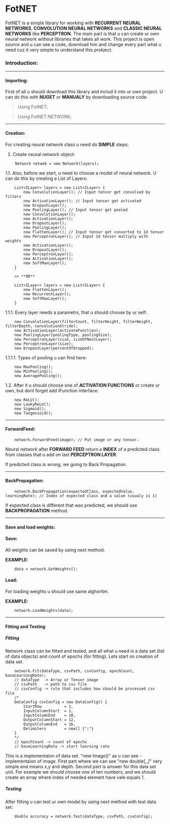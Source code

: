 # FotNET
FotNET is a simple library for working with **RECURRENT NEURAL NETWORKS**, **CONVOLUTION NEURAL NETWORKS** and **CLASSIC NEURAL NETWORKS** like **PERCEPTRON**.
The main part is that u can create ur own neural network without libraries that takes all work. This project is open source and u can see a code, download him and change every part what u need cuz it very simple to understand this prokject.

### Introduction:

------------

#### Importing:

First of all u should download this library and includ it into ur own project. U can do this with **NUGET** or **MANUALY** by downloading source code.

> Using FotNET;

> Using FotNET.NETWORK;

------------

#### Creation:

For creating neural network class u need do **SIMPLE** steps:
1. Create neural network object:

		Network netwok = new Network(layers);

1.1. Also, before we start, u need to choose a model of neural network. U can do this by creating a List of Layers:

		List<ILayer> layers = new List<ILayer> {
			new ConvolutionLayer(); // Input tensor get convolved by filters
			new ActivationLayer(); // Input tensor get activated
			new DropoutLayer();
			new PoolingLayer(); // Input tensor get pooled
			new ConvolutionLayer();
			new ActivationLayer();
			new DropoutLayer();
			new PoolingLayer();
			new FlattenLayer(); // Input tensor get converted to 1d tensor
			new PerceptronLayer(); // Input 1d tensor multiply with weights 
			new ActivationLayer();
			new DropoutLayer();
			new PerceptronLayer();
			new ActivationLayer();
			new SoftMaxLayer(); 
		}
		
		>> **OR**
		
		List<ILayer> layers = new List<ILayer> {
			new FlattenLayer();
			new RecurrentLayer();
			new SoftMaxLayer(); 
		}

1.1.1. Every layer needs a parametrs, that u should choose by ur self:

		new ConvolutionLayer(filterCount, filterHeight, filterWeight, filterDepth, convolutionStride);
		new ActivationLayer(activateFunction);
		new PoolingLayer(poolingType, poolingSize);
		new PerceptronLayer(size, sizeOfNextLayer);
		new PerceptronLayer(size);
		new DropoutLayer(percentOfDropped);
		
1.1.1.1. Types of pooling u can find here:

		new MaxPooling();
		new MinPooling();
		new AveragePooling();

1.2. After it u should choose one of **ACTIVATION FUNCTIONS** or create ur own, but dont forget add IFunction interface:

		new ReLU();
		new LeakyReLU();
		new Sigmoid();
		new Tangensoid();

------------

#### ForwardFeed:

		network.ForwardFeed(image); // Put image or any tensor. 

Neural network after **FORWARD FEED** return a **INDEX** of a predicted class from classes that u add on last **PERCEPTRON LAYER**. 

If predicted class is wrong, we going to Back Propagation.

------------

#### BackPropagation:

		network.BackPropagation(expectedClass, expectedValue, learningRate); // Index of expected class and a value (usualy is 1)

If expected class is different that was predicted, we should use **BACKPROPAGATION** method.

------------

#### Save and load weights:

#### Save:

All weights can be saved by using next method. 

**EXAMPLE:**

		data = network.GetWeights();

#### Load:

For loading weights u should use same alghoritm.

**EXAMPLE:**

		network.LoadWeights(data);

------------

#### Fitting and Testing

##### Fitting

Network class can be fitted and tested, and all what u need is a data set (list of data objects) and count of epochs (for fitting). Lets start on creation of data set.

		network.Fit(dataType, csvPath, csvConfig, epochCount, baseLearningRate);
		// dataType  -> Array or Tensor image
		// csvPath   -> path to csv file 
		// csvConfig -> rule that includes how should be processed csv file
		/*
		DataConfig csvConfig = new DataConfig() {
			StartRow          = 1, 
			InputColumnStart  = 1,
			InputColumnEnd    = 10,
			OutputColumnStart = 12,
			OutputColumnEnd   = 16,
			Delimiters        = new[] {";"}
		}
		*/
		// epochCount -> count of epochs
		// baseLearningRate -> start learning rate 

This is a implementaion of data set. "new Image()" as u can see - implementaion of image. First part where we can see "new double[,,]" very simple and means x,y and depth. Second part is answer for this data set unit. For example we should choose one of ten numbers, and we should create an array where index of needed element have vale equals 1. 

##### Testing

After fitting u can test ur own model by using next method with test data set:

		double accuracy = network.Test(dataType, csvPath, csvConfig);

